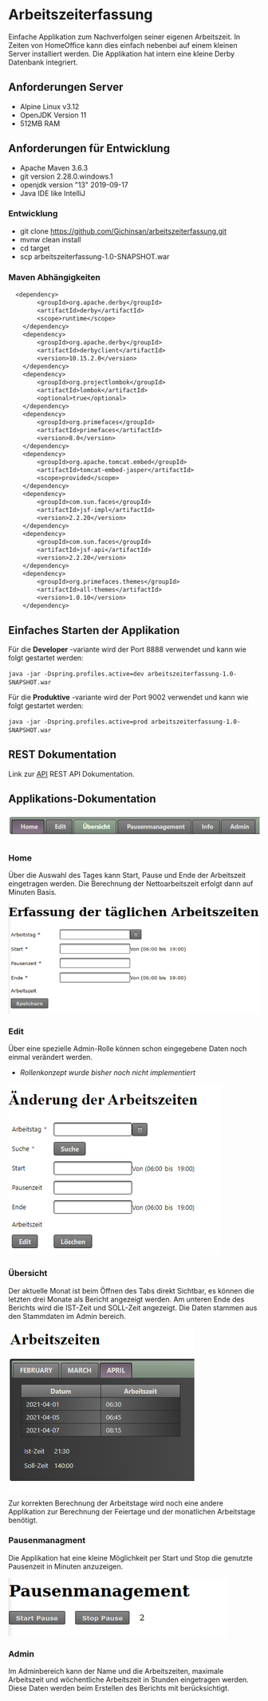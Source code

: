 # Arbeitszeiterfassung

Einfache Applikation zum Nachverfolgen seiner eigenen Arbeitszeit.
In Zeiten von HomeOffice kann dies einfach nebenbei auf einem kleinen Server installiert
werden. Die Applikation hat intern eine kleine Derby Datenbank integriert.


## Anforderungen Server

* Alpine Linux v3.12
* OpenJDK Version 11
* 512MB RAM

## Anforderungen für Entwicklung

* Apache Maven 3.6.3
* git version 2.28.0.windows.1
* openjdk version "13" 2019-09-17
* Java IDE like IntelliJ

### Entwicklung

* git clone https://github.com/Gichinsan/arbeitszeiterfassung.git
* mvnw clean install
* cd target  
* scp arbeitszeiterfassung-1.0-SNAPSHOT.war **<destination-server>**

### Maven Abhängigkeiten

      <dependency>
            <groupId>org.apache.derby</groupId>
            <artifactId>derby</artifactId>
            <scope>runtime</scope>
        </dependency>
        <dependency>
            <groupId>org.apache.derby</groupId>
            <artifactId>derbyclient</artifactId>
            <version>10.15.2.0</version>
        </dependency>
        <dependency>
            <groupId>org.projectlombok</groupId>
            <artifactId>lombok</artifactId>
            <optional>true</optional>
        </dependency>
        <dependency>
            <groupId>org.primefaces</groupId>
            <artifactId>primefaces</artifactId>
            <version>8.0</version>
        </dependency>
        <dependency>
            <groupId>org.apache.tomcat.embed</groupId>
            <artifactId>tomcat-embed-jasper</artifactId>
            <scope>provided</scope>
        </dependency>
        <dependency>
            <groupId>com.sun.faces</groupId>
            <artifactId>jsf-impl</artifactId>
            <version>2.2.20</version>
        </dependency>
        <dependency>
            <groupId>com.sun.faces</groupId>
            <artifactId>jsf-api</artifactId>
            <version>2.2.20</version>
        </dependency>
        <dependency>
            <groupId>org.primefaces.themes</groupId>
            <artifactId>all-themes</artifactId>
            <version>1.0.10</version>
        </dependency>

## Einfaches Starten der Applikation

Für die **Developer** -variante wird der Port 8888 verwendet und kann wie folgt gestartet werden:

`java -jar -Dspring.profiles.active=dev arbeitszeiterfassung-1.0-SNAPSHOT.war`

Für die **Produktive** -variante wird der Port 9002 verwendet und kann wie folgt gestartet werden:

`java -jar -Dspring.profiles.active=prod arbeitszeiterfassung-1.0-SNAPSHOT.war`

## REST Dokumentation 

Link zur [API](./api.md) REST API Dokumentation.


## Applikations-Dokumentation

![Main Page](./src/main/resources/images/menu.png)

### Home

Über die Auswahl des Tages kann Start, Pause und Ende der Arbeitszeit eingetragen werden.
Die Berechnung der Nettoarbeitszeit erfolgt dann auf Minuten Basis.

![Eingabemaske der Arbeitszeit](./src/main/resources/images/workhours.png)

### Edit

Über eine spezielle Admin-Rolle können schon eingegebene Daten noch einmal verändert werden.

* _Rollenkonzept wurde bisher noch nicht implementiert_

![Ändern der Arbeitszeit](./src/main/resources/images/edit.png)


### Übersicht

Der aktuelle Monat ist beim Öffnen des Tabs direkt Sichtbar, es können die letzten drei Monate als Bericht angezeigt werden.
Am unteren Ende des Berichts wird die IST-Zeit und SOLL-Zeit angezeigt. Die Daten stammen aus den Stammdaten im Admin bereich.

![Monatliche Übersicht](./src/main/resources/images/report.png)

Zur korrekten Berechnung der Arbeitstage wird noch eine andere Applikation zur Berechnung der Feiertage und der monatlichen Arbeitstage benötigt.

### Pausenmanagment

Die Applikation hat eine kleine Möglichkeit per Start und Stop die genutzte Pausenzeit in Minuten anzuzeigen.

![Pausenmangement](./src/main/resources/images/pause.png)


### Admin

Im Adminbereich kann der Name und die Arbeitszeiten, maximale Arbeitszeit und wöchentliche Arbeitszeit in Stunden eingetragen werden.
Diese Daten werden beim Erstellen des Berichts mit berücksichtigt.



